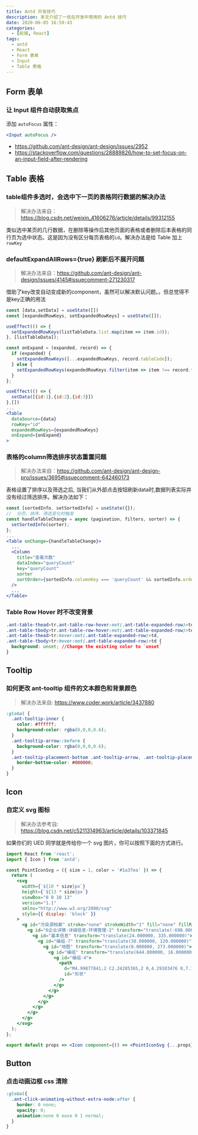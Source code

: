 ```yaml
---
title: Antd 开发技巧
description: 本文介绍了一些在开发中常用的 Antd 技巧
date: 2020-06-05 16:59:43
categories:
  - [前端, React]
tags:
  - antd
  - React
  - Form 表单
  - Input
  - Table 表格
---
```


<ins class="adsbygoogle" style="display:block; text-align:center;"  data-ad-layout="in-article" data-ad-format="fluid" data-ad-client="ca-pub-7962287588031867" data-ad-slot="2542544532"></ins><script> (adsbygoogle = window.adsbygoogle || []).push({});</script>


## Form 表单

### 让 Input 组件自动获取焦点

添加 `autoFocus` 属性：

```jsx
<Input autoFocus />
```

- https://github.com/ant-design/ant-design/issues/2952
- https://stackoverflow.com/questions/28889826/how-to-set-focus-on-an-input-field-after-rendering

## Table 表格

### table组件多选时，会选中下一页的表格同行数据的解决办法

> 解决办法来自：https://blog.csdn.net/weixin_41606276/article/details/99312155

类似选中某页的几行数据，在删除等操作后其他页面的表格或者删除后本表格的同行页为选中状态。这是因为没有区分每页表格的`id`。解决办法是给 Table 加上 `rowKey`

### defaultExpandAllRows={true} 刷新后不展开问题

> 解决办法来自：https://github.com/ant-design/ant-design/issues/4145#issuecomment-271230317

借助了key改变自动变成新的component，虽然可以解决默认问题。。但总觉得不是key正确的用法

```jsx
const [data,setData] = useState([])
const [expandedRowKeys, setExpandedRowKeys] = useState([]);

useEffect(() => {
  setExpandedRowKeys(listTableData.list.map(item => item.id));
}, [listTableData]);

const onExpand = (expanded, record) => {
  if (expanded) {
    setExpandedRowKeys([...expandedRowKeys, record.tableCode]);
  } else {
    setExpandedRowKeys(expandedRowKeys.filter(item => item !== record.tableCode));
  }
};

useEffect(() => {
  setData([{id:1},{id:2},{id:3}])
},[])
...
<Table
  dataSource={data}
  rowKey="id"
  expandedRowKeys={expandedRowKeys}
  onExpand={onExpand}
>
```

### 表格的column筛选排序状态重置问题

> 解决办法来自：https://github.com/ant-design/ant-design-pro/issues/3695#issuecomment-642460173

表格设置了排序以及筛选之后, 当我们从外部点击按钮刷新data时,数据列表实际并没有经过筛选排序。解决办法如下：

```jsx
const [sortedInfo, setSortedInfo] = useState({});
// 	分页、排序、筛选变化时触发
const handleTableChange = async (pagination, filters, sorter) => {
  setSortedInfo(sorter);
};
...
<Table onChange={handleTableChange}>
  ...
  <Column
    title="查看次数"
    dataIndex="queryCount"
    key="queryCount"
    sorter
    sortOrder={sortedInfo.columnKey === 'queryCount' && sortedInfo.order}
  />
  ...
</Table>
```

### Table Row Hover 时不改变背景

```css
.ant-table-thead>tr.ant-table-row-hover:not(.ant-table-expanded-row)>td,
.ant-table-tbody>tr.ant-table-row-hover:not(.ant-table-expanded-row)>td,
.ant-table-thead>tr:hover:not(.ant-table-expanded-row)>td,
.ant-table-tbody>tr:hover:not(.ant-table-expanded-row)>td {
  background: unset; //Change the existing color to `unset`
}
```

## Tooltip

### 如何更改 ant-tooltip 组件的文本颜色和背景颜色

> 解决办法来自: https://www.coder.work/article/3437880

```css
:global {
  .ant-tooltip-inner {
    color: #ffffff;
    background-color: rgba(0,0,0,0.6);
  }
  .ant-tooltip-arrow::before {
    background-color: rgba(0,0,0,0.6);
  }
  .ant-tooltip-placement-bottom .ant-tooltip-arrow, .ant-tooltip-placement-bottomLeft .ant-tooltip-arrow, .ant-tooltip-placement-bottomRight .ant-tooltip-arrow {
    border-bottom-color: #000000;
  }
}
```

## Icon

### 自定义 svg 图标

> 解决办法参考自: https://blog.csdn.net/c5211314963/article/details/103371845

如果你们的 UED 同学就是传给你一个 svg 图片，你可以按照下面的方式进行。

```jsx
import React from 'react';
import { Icon } from 'antd';

const PointIconSvg = ({ size = 1, color = '#1a37ea' }) => {
  return (
    <svg
      width={`${10 * size}px`}
      height={`${13 * size}px`}
      viewBox="0 0 10 13"
      version="1.1"
      xmlns="http://www.w3.org/2000/svg"
      style={{ display: 'block' }}
    >
      <g id="污染源档案" stroke="none" strokeWidth="1" fill="none" fillRule="evenodd">
        <g id="6企业详情-详细信息-环境管理-2" transform="translate(-698.000000, -746.000000)" fill={color} fillRule="nonzero">
          <g id="基本信息" transform="translate(24.000000, 335.000000)">
            <g id="编组-7" transform="translate(30.000000, 120.000000)">
              <g id="地图" transform="translate(0.000000, 273.000000)">
                <g id="编组" transform="translate(644.000000, 16.000000)">
                  <g id="编组-4">
                    <path
                      d="M4.99877841,2 C2.24285365,2 0,4.29103476 0,7.10616241 C0,9.82395853 4.48082093,14.6506047 4.67139018,14.8552505 C4.75690203,14.9475907 4.87661862,15 5.0012216,15 C5.0036648,15 5.00855119,15 5.01099438,15 C5.13804056,15 5.26020034,14.9401037 5.343269,14.8402764 L6.89469827,13.0259167 C8.95675544,10.4478787 10,8.4563256 10,7.10865809 C10,4.29103476 7.75714636,2 4.99877841,2 Z M4.99877841,9.42714533 C3.74297582,9.42714533 2.7266064,8.38894222 2.7266064,7.10616241 C2.7266064,5.82338261 3.74297582,4.78517949 4.99877841,4.78517949 C6.254581,4.78517949 7.27095042,5.82338261 7.27095042,7.10616241 C7.27095042,8.38894222 6.254581,9.42714533 4.99877841,9.42714533 Z"
                      id="形状"
                    />
                  </g>
                </g>
              </g>
            </g>
          </g>
        </g>
      </g>
    </svg>
  );
};

export default props => <Icon component={() => <PointIconSvg {...props} />} />;
```

## Button

### 点击动画边框 css 清除

```css
:global{
  .ant-click-animating-without-extra-node:after {
    border: 0 none;
    opacity: 0;
    animation:none 0 ease 0 1 normal;
  }
}
```
